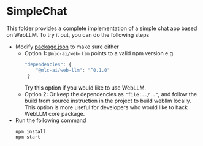 # SimpleChat

This folder provides a complete implementation of a simple
chat app based on WebLLM. To try it out, you can do the following steps

- Modify [package.json](package.json) to make sure either
    - Option 1: `@mlc-ai/web-llm` points to a valid npm version e.g.
      ```js
      "dependencies": {
          "@mlc-ai/web-llm": "^0.1.0"
       }
      ```
      Try this option if you would like to use WebLLM.
    - Option 2: Or keep the dependencies as `"file:../.."`, and follow the build from source
      instruction in the project to build webllm locally. This option is more useful
      for developers who would like to hack WebLLM core package.
- Run the following command
  ```bash
  npm install
  npm start
  ```
